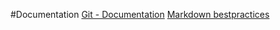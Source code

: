 #Documentation
[Git - Documentation](https://git-scm.com/doc)
[Markdown bestpractices](https://www.markdownguide.org/basic-syntax/)